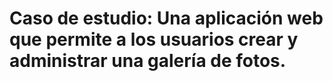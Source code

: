 # Caso de estudio: Una aplicación web que permite a los usuarios crear y administrar una galería de fotos.
